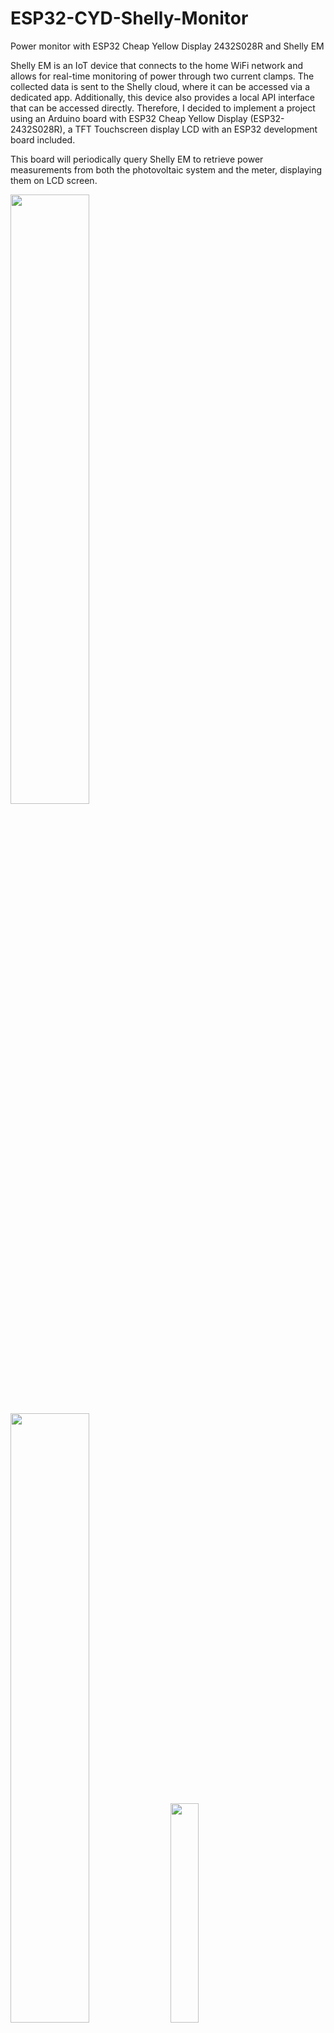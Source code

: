 # ESP32-CYD-Shelly-Monitor
Power monitor with ESP32 Cheap Yellow Display 2432S028R and Shelly EM

Shelly EM is an IoT device that connects to the home WiFi network and allows for real-time monitoring of power through two current clamps. The collected data is sent to the Shelly cloud, where it can be accessed via a dedicated app. Additionally, this device also provides a local API interface that can be accessed directly. Therefore, I decided to implement a project using an Arduino board with ESP32 Cheap Yellow Display (ESP32-2432S028R), a TFT Touchscreen display LCD with an ESP32 development board included. 

This board will periodically query Shelly EM to retrieve power measurements from both the photovoltaic system and the meter, displaying them on LCD screen.

<img src="https://github.com/user-attachments/assets/5e3eedcb-6735-46ae-8a34-f188073be404" width=50% height=50%>
<img src="https://github.com/user-attachments/assets/23b1ce46-f3b6-439a-ad1f-dfba56192962" width=50% height=50%>

<img src="https://github.com/user-attachments/assets/302a1624-cace-4747-adf0-6aba08cff229" width=30% height=30%>
<img src="https://github.com/user-attachments/assets/7734bf8d-cc7c-4c63-8425-c71b451d5f29" width=30% height=30%>





